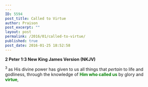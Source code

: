 ```yaml
---
---
ID: 5594
post_title: Called to Virtue
author: Praison
post_excerpt: ""
layout: post
permalink: /2016/01/called-to-virtue/
published: true
post_date: 2016-01-25 18:52:58
---
```

<strong><span class="passage-display-bcv">2 Peter 1:3
</span><span class="passage-display-version">New King James Version (NKJV)</span></strong>

<span id="en-NKJV-30483" class="text 2Pet-1-3"><sup class="versenum">3 </sup>as His divine power has given to us all things that <i>pertain</i> to life and godliness, through the knowledge of <span style="color: #008000;"><strong>Him who called us</strong></span> by glory and <span style="color: #008000;"><strong>virtue</strong></span>,</span>

&nbsp;